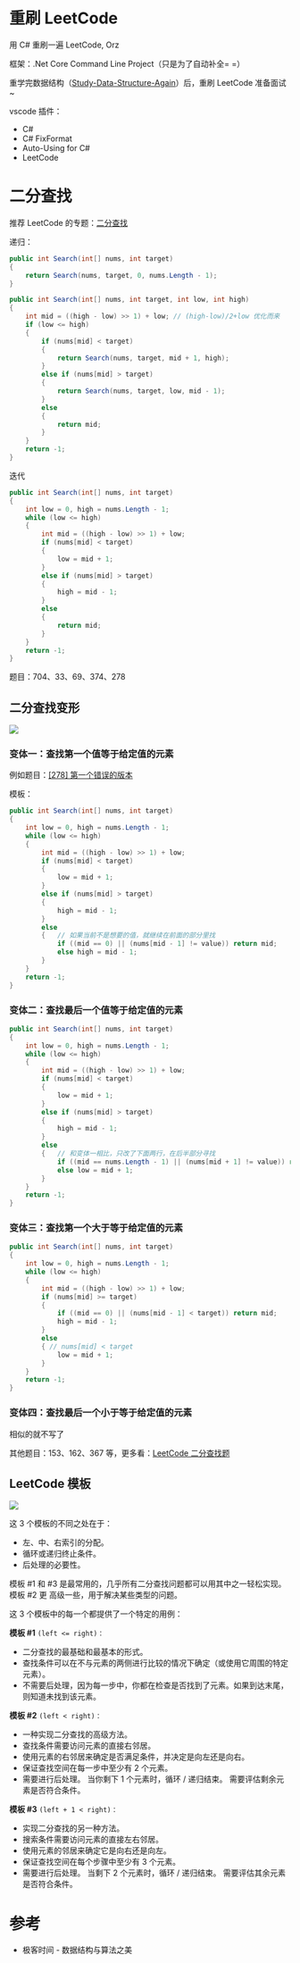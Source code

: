 # 重刷 LeetCode

用 C# 重刷一遍 LeetCode, Orz

框架：.Net Core Command Line Project（只是为了自动补全= =）

重学完数据结构（[Study-Data-Structure-Again](https://github.com/Latias94/Study-Data-Structure-Again)）后，重刷 LeetCode 准备面试~

vscode 插件：
* C#
* C# FixFormat
* Auto-Using for C#
* LeetCode

# 二分查找

推荐 LeetCode 的专题：[二分查找](https://leetcode-cn.com/explore/learn/card/binary-search/)

递归：

```csharp
public int Search(int[] nums, int target)
{
    return Search(nums, target, 0, nums.Length - 1);
}

public int Search(int[] nums, int target, int low, int high)
{
    int mid = ((high - low) >> 1) + low; // (high-low)/2+low 优化而来
    if (low <= high)
    {
        if (nums[mid] < target)
        {
            return Search(nums, target, mid + 1, high);
        }
        else if (nums[mid] > target)
        {
            return Search(nums, target, low, mid - 1);
        }
        else
        {
            return mid;
        }
    }
    return -1;
}
```

迭代

```csharp
public int Search(int[] nums, int target)
{
    int low = 0, high = nums.Length - 1;
    while (low <= high)
    {
        int mid = ((high - low) >> 1) + low;
        if (nums[mid] < target)
        {
            low = mid + 1;
        }
        else if (nums[mid] > target)
        {
            high = mid - 1;
        }
        else
        {
            return mid;
        }
    }
    return -1;
}
```

题目：704、33、69、374、278

## 二分查找变形

![](imgs/binary-search.png)

### 变体一：查找第一个值等于给定值的元素

例如题目：[[278] 第一个错误的版本](https://leetcode-cn.com/problems/first-bad-version/description/)

模板：

```csharp
public int Search(int[] nums, int target)
{
    int low = 0, high = nums.Length - 1;
    while (low <= high)
    {
        int mid = ((high - low) >> 1) + low;
        if (nums[mid] < target)
        {
            low = mid + 1;
        }
        else if (nums[mid] > target)
        {
            high = mid - 1;
        }
        else
        {   // 如果当前不是想要的值，就继续在前面的部分里找
            if ((mid == 0) || (nums[mid - 1] != value)) return mid;
            else high = mid - 1;
        }
    }
    return -1;
}
```

### 变体二：查找最后一个值等于给定值的元素

```csharp
public int Search(int[] nums, int target)
{
    int low = 0, high = nums.Length - 1;
    while (low <= high)
    {
        int mid = ((high - low) >> 1) + low;
        if (nums[mid] < target)
        {
            low = mid + 1;
        }
        else if (nums[mid] > target)
        {
            high = mid - 1;
        }
        else
        {   // 和变体一相比，只改了下面两行，在后半部分寻找
            if ((mid == nums.Length - 1) || (nums[mid + 1] != value)) return mid;
            else low = mid + 1;
        }
    }
    return -1;
}
```

### 变体三：查找第一个大于等于给定值的元素

```csharp
public int Search(int[] nums, int target)
{
    int low = 0, high = nums.Length - 1;
    while (low <= high)
    {
        int mid = ((high - low) >> 1) + low;
        if (nums[mid] >= target)
        {
            if ((mid == 0) || (nums[mid - 1] < target)) return mid;
            high = mid - 1;
        } 
        else 
        { // nums[mid] < target
            low = mid + 1;
        }
    }
    return -1;
}
```

### 变体四：查找最后一个小于等于给定值的元素

相似的就不写了

其他题目：153、162、367 等，更多看：[LeetCode 二分查找题](https://leetcode-cn.com/problemset/all/?topicSlugs=binary-search)

## LeetCode 模板

![](imgs/binary-search-leetcode.png)

这 3 个模板的不同之处在于：

- 左、中、右索引的分配。
- 循环或递归终止条件。
- 后处理的必要性。

模板 #1 和 #3 是最常用的，几乎所有二分查找问题都可以用其中之一轻松实现。模板 #2 更 高级一些，用于解决某些类型的问题。

这 3 个模板中的每一个都提供了一个特定的用例：

**模板 #1** `(left <= right)：`

- 二分查找的最基础和最基本的形式。
- 查找条件可以在不与元素的两侧进行比较的情况下确定（或使用它周围的特定元素）。
- 不需要后处理，因为每一步中，你都在检查是否找到了元素。如果到达末尾，则知道未找到该元素。

**模板 #2** `(left < right)：`

- 一种实现二分查找的高级方法。
- 查找条件需要访问元素的直接右邻居。
- 使用元素的右邻居来确定是否满足条件，并决定是向左还是向右。
- 保证查找空间在每一步中至少有 2 个元素。
- 需要进行后处理。 当你剩下 1 个元素时，循环 / 递归结束。 需要评估剩余元素是否符合条件。

**模板 #3** `(left + 1 < right)：`

- 实现二分查找的另一种方法。
- 搜索条件需要访问元素的直接左右邻居。
- 使用元素的邻居来确定它是向右还是向左。
- 保证查找空间在每个步骤中至少有 3 个元素。
- 需要进行后处理。 当剩下 2 个元素时，循环 / 递归结束。 需要评估其余元素是否符合条件。

# 参考
* 极客时间 - 数据结构与算法之美